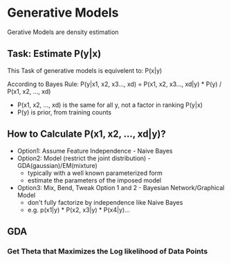 # Generative Models

Gerative Models are density estimation

## Task: Estimate P(y|x)

This Task of generative models is equivelent to: P(x|y)


According to Bayes Rule: P(y|x1, x2, x3..., xd) = P(x1, x2, x3..., xd|y) * P(y) / P(x1, x2, ..., xd)
* P(x1, x2, ..., xd) is the same for all y, not a factor in ranking P(y|x)
* P(y) is prior, from training counts

## How to Calculate P(x1, x2, ..., xd|y)?

- Option1: Assume Feature Independence - Naive Bayes
- Option2: Model (restrict the joint distribution) - GDA(gaussian)/EM(mixture)
  - typically with a well known parameterized form
  - estimate the parameters of the imposed model
- Option3: Mix, Bend, Tweak Option 1 and 2 - Bayesian Network/Graphical Model
  - don't fully factorize by independence like Naive Bayes
  - e.g. p(x1|y) * P(x2, x3|y) * P(x4|y)...
  
  
## GDA
### Get Theta that Maximizes the Log likelihood of Data Points



